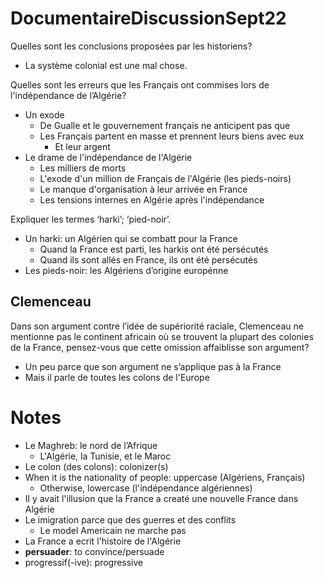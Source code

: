 # DocumentaireDiscussionSept22

Quelles sont les conclusions proposées par les historiens? 

- La système colonial est une mal chose.

Quelles sont les erreurs que les Français ont commises lors de l'indépendance de l’Algérie?

- Un exode
	- De Gualle et le gouvernement français ne anticipent pas que
	- Les Français partent en masse et prennent leurs biens avec eux
		- Et leur argent
- Le drame de l'indépendance de l'Algérie
	- Les milliers de morts
	- L'exode d'un million de Français de l'Algérie (les pieds-noirs)
	- Le manque d'organisation à leur arrivée en France
	- Les tensions internes en Algérie après l'indépendance

Expliquer les termes ‘harki’; ‘pied-noir’.
- Un harki: un Algérien qui se combatt pour la France
	- Quand la France est parti, les harkis ont été persécutés
	- Quand ils sont allés en France, ils ont été persécutés
- Les pieds-noir: les Algériens d’origine europénne

## Clemenceau

Dans son argument contre l’idée de supériorité raciale,
Clemenceau ne mentionne pas le continent africain où se trouvent la plupart des colonies de la France,
pensez-vous que cette omission affaiblisse son argument?

- Un peu parce que son argument ne s’applique pas à la France
- Mais il parle de toutes les colons de l'Europe

# Notes

- Le Maghreb: le nord de l’Afrique
	- L'Algérie, la Tunisie, et le Maroc
- Le colon (des colons): colonizer(s)
- When it is the nationality of people: uppercase (Algériens, Français)
	- Otherwise, lowercase (l'indépendance algériennes)
- Il y avait l'illusion que la France a creaté une nouvelle France dans Algérie
- Le imigration parce que des guerres et des conflits
	- Le model Americain ne marche pas
- La France a ecrit l'histoire de l'Algérie
- **persuader**: to convince/persuade
- progressif(-ive): progressive